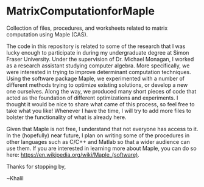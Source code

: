 # MatrixComputationforMaple
Collection of files, procedures, and worksheets related to matrix computation using Maple (CAS).

  The code in this repository is related to some of the research that I was lucky enough to participate in during my undergraduate degree at Simon Fraser University. Under the supervision of Dr. Michael Monagan, I worked as a research assistant studying computer algebra. More specifically, we were interested in trying to improve determinant computation techniques. Using the software package Maple, we experimented with a number of different methods trying to optimize existing solutions, or develop a new one ourselves. Along the way, we produced many short pieces of code that acted as the foundation of different optimizations and experiments. I thought it would be nice to share what came of this process, so feel free to take what you like! Whenever I have the time, I will try to add more files to bolster the functionality of what is already here.
  
  Given that Maple is not free, I understand that not everyone has access to it. In the (hopefully) near future, I plan on writing some of the procedures in other languages such as C/C++ and Matlab so that a wider audience can use them. If you are interested in learning more about Maple, you can do so here: https://en.wikipedia.org/wiki/Maple_(software).
  
 Thanks for stopping by,
 
~Khalil
